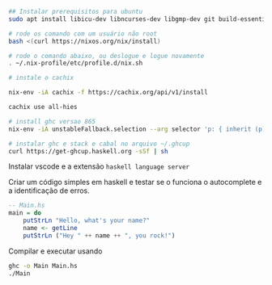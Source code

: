 ```sh
## Instalar prerequisitos para ubuntu
sudo apt install libicu-dev libncurses-dev libgmp-dev git build-essential libicu-dev libtinfo-dev libgmp-dev libc6-dev libffi-dev git g++ gcc make xz-utils zlib1g-dev gnupg curl

# rode os comando com um usuário não root
bash <(curl https://nixos.org/nix/install)

# rode o comando abaixo, ou deslogue e logue novamente
. ~/.nix-profile/etc/profile.d/nix.sh

# instale o cachix

nix-env -iA cachix -f https://cachix.org/api/v1/install

cachix use all-hies

# install ghc versao 865
nix-env -iA unstableFallback.selection --arg selector 'p: { inherit (p) ghc865; }' -f https://github.com/infinisil/all-hies/tarball/master

# instalar ghc e stack e cabal no arquivo ~/.ghcup
curl https://get-ghcup.haskell.org -sSf | sh
```

Instalar vscode e a extensão `haskell language server`

Criar um código simples em haskell e testar se o funciona o autocomplete e a identificação de erros.

```hs
-- Main.hs
main = do
    putStrLn "Hello, what's your name?"  
    name <- getLine
    putStrLn ("Hey " ++ name ++ ", you rock!")
```

Compilar e executar usando

```bash
ghc -o Main Main.hs
./Main
```